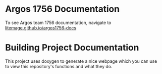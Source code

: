# Argos 1756 Documentation

To see Argos team 1756 documentation, navigate to [litemage.github.io/argos1756-docs](https://litemage.github.io/argos1756-docs)

# Building Project Documentation

This project uses doxygen to generate a nice webpage which you can use to view this repository's functions and what they do.